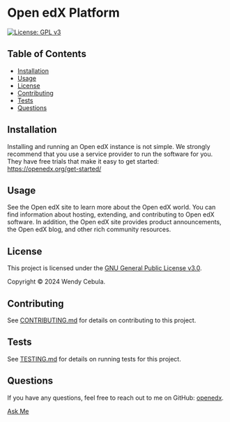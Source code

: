 # Open edX Platform

[![License: GPL v3](https://img.shields.io/badge/License-GPLv3-blue.svg)](https://www.gnu.org/licenses/gpl-3.0)

## Table of Contents

* [Installation](#installation)
* [Usage](#usage)
* [License](#license)
* [Contributing](#contributing)
* [Tests](#tests)
* [Questions](#questions)

## Installation

Installing and running an Open edX instance is not simple. We strongly recommend that you use a service provider to run the software for you. They have free trials that make it easy to get started: https://openedx.org/get-started/

## Usage

See the Open edX site to learn more about the Open edX world. You can find information about hosting, extending, and contributing to Open edX software. In addition, the Open edX site provides product announcements, the Open edX blog, and other rich community resources.

## License

This project is licensed under the [GNU General Public License v3.0](https://www.gnu.org/licenses/gpl-3.0).

Copyright © 2024 Wendy Cebula.

## Contributing

See [CONTRIBUTING.md](./CONTRIBUTING.md) for details on contributing to this project.

## Tests

See [TESTING.md](./TESTING.md) for details on running tests for this project.

## Questions

If you have any questions, feel free to reach out to me on GitHub: [openedx](https://github.com/openedx).

[Ask Me](mailto:openedx@edx.org)

